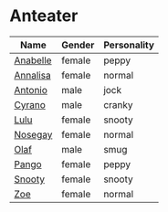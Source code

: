 # Anteater

|Name|Gender|Personality|
|---|---|---|
|[Anabelle](github.com/lindsaygelle/animalcrossing/villager/anteater/anabelle)|female|peppy|
|[Annalisa](github.com/lindsaygelle/animalcrossing/villager/anteater/annalisa)|female|normal|
|[Antonio](github.com/lindsaygelle/animalcrossing/villager/anteater/antonio)|male|jock|
|[Cyrano](github.com/lindsaygelle/animalcrossing/villager/anteater/cyrano)|male|cranky|
|[Lulu](github.com/lindsaygelle/animalcrossing/villager/anteater/lulu)|female|snooty|
|[Nosegay](github.com/lindsaygelle/animalcrossing/villager/anteater/nosegay)|female|normal|
|[Olaf](github.com/lindsaygelle/animalcrossing/villager/anteater/olaf)|male|smug|
|[Pango](github.com/lindsaygelle/animalcrossing/villager/anteater/pango)|female|peppy|
|[Snooty](github.com/lindsaygelle/animalcrossing/villager/anteater/snooty)|female|snooty|
|[Zoe](github.com/lindsaygelle/animalcrossing/villager/anteater/zoe)|female|normal|
